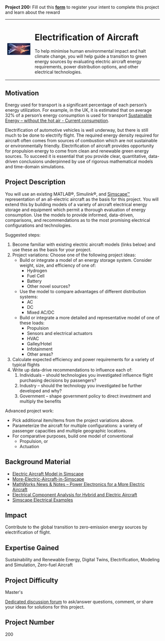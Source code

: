 **Project 200:** Fill out this <strong>[form](https://forms.office.com/Pages/ResponsePage.aspx?id=ETrdmUhDaESb3eUHKx3B5lOTzSa_A6lPqq2LJKzvpM5UMTBZRkc4UTRETjFERVRDWllQRE40OUFSQS4u)</strong> to  register your intent to complete this project and learn about the reward

<table>
<td><img src="/images/ElectrificationAircraft.jpg"  width=500 /></td>
<td><p><h1>Electrification of Aircraft</h1></p>
<p> To help minimise human environmental impact and halt climate change, you will help guide a transition to green energy sources by evaluating electric aircraft energy requirements, power distribution options, and other electrical technologies. </p>
</table>

## Motivation

Energy used for transport is a significant percentage of each person’s energy utilization.  For example, in the UK, it is estimated that on average 32% of a person’s energy consumption is used for transport [Sustainable Energy – without the hot air - Current consumption](http://www.withouthotair.com/c19/page_116.shtml). 

Electrification of automotive vehicles is well underway, but there is still much to be done to electrify flight. The required energy density required for aircraft often comes from sources of combustion which are not sustainable or environmentally friendly.  Electrification of aircraft provides opportunity for propulsion energy to come from clean and renewable green energy sources.  To succeed it is essential that you provide clear, quantitative, data-driven conclusions underpinned by use of rigorous mathematical models and time-domain simulations. 

## Project Description

You will use an existing MATLAB®, Simulink®, and [Simscape™](https://www.mathworks.com/products/simscape.html) representation of an all-electric aircraft as the basis for this project.  You will extend this by building models of a variety of aircraft electrical energy storage and equipment which permit a thorough evaluation of energy consumption.  Use the models to provide informed, data-driven, comparisons, and recommendations as to the most promising electrical configurations and technologies.

Suggested steps:
1. Become familiar with existing electric aircraft models (links below) and use these as the basis for your project.
2. Project variations: Choose one of the following project ideas:
	- Build or integrate a model of an energy storage system. Consider weight, size, and efficiency of one of:
		- Hydrogen
		- Fuel Cell
		- Battery
		- Other novel sources?
	- Use the model to compare advantages of different distribution systems:
		- AC
		- DC
		- Mixed AC/DC
	- Build or integrate a more detailed and representative model of one of these loads:
		- Propulsion
		- Sensors and electrical actuators
		- HVAC
		- Galley/Hotel
		- Infotainment
		- Other areas?
3. Calculate expected efficiency and power requirements for a variety of typical flights
4. Write up data-drive recommendations to influence each of:
	1. Individuals – should technologies you investigated influence flight purchasing decisions by passengers?
	2. Industry – should the technology you investigated be further developed and why?
	3. Government – shape government policy to direct investment and multiply the benefits

Advanced project work:
- Pick additional item/items from the project variations above.
- Parameterize the aircraft for multiple configurations: a variety of passenger capacities and multiple geographic locations.
- For comparative purposes, build one model of conventional
	- Propulsion, or
	- Actuation

## Background Material

- [Electric Aircraft Model in Simscape]( https://www.mathworks.com/matlabcentral/fileexchange/64991-electric-aircraft-model-in-simscape) 
- [More-Electric-Aircraft-in-Simscape]( https://www.mathworks.com/matlabcentral/fileexchange/75289-more-electric-aircraft-in-simscape) 
- [MathWorks News & Notes – Power Electronics for a More Electric Aircraft](https://uk.mathworks.com/content/dam/mathworks/tag-team/Objects/m/92984v00_NN2016_Fullbook.pdf) 
- [Electrical Component Analysis for Hybrid and Electric Aircraft]( https://www.mathworks.com/help/aeroblks/Electrical-Component-Analysis-Hybrid-and-Electric-Aircraft.html)
- [Simscape Electrical Examples](https://www.mathworks.com/help/physmod/sps/examples.html)

## Impact

Contribute to the global transition to zero-emission energy sources by electrification of flight. 

## Expertise Gained 

Sustainability and Renewable Energy, Digital Twins, Electrification, Modeling and Simulation, Zero-fuel Aircraft

## Project Difficulty

Master's

[Dedicated discussion forum](https://github.com/mathworks/MathWorks-Excellence-in-Innovation/discussions/30) to ask/answer questions, comment, or share your ideas for solutions for this project.

## Project Number

200
